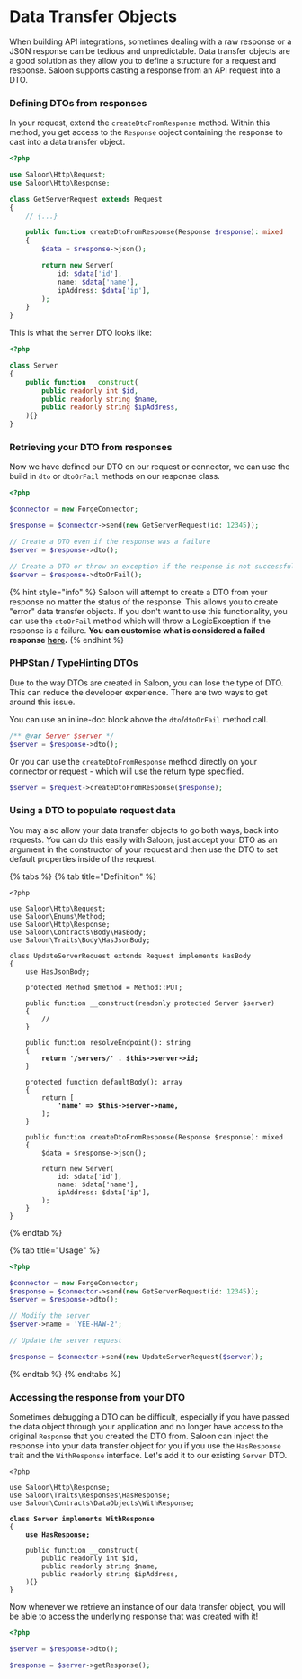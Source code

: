 # Data Transfer Objects

When building API integrations, sometimes dealing with a raw response or a JSON response can be tedious and unpredictable. Data transfer objects are a good solution as they allow you to define a structure for a request and response. Saloon supports casting a response from an API request into a DTO.

### Defining DTOs from responses

In your request, extend the `createDtoFromResponse` method. Within this method, you get access to the `Response` object containing the response to cast into a data transfer object.

```php
<?php

use Saloon\Http\Request;
use Saloon\Http\Response;

class GetServerRequest extends Request
{
    // {...}

    public function createDtoFromResponse(Response $response): mixed
    {
        $data = $response->json();

        return new Server(
            id: $data['id'],
            name: $data['name'],
            ipAddress: $data['ip'],
        );
    }
}
```

This is what the `Server` DTO looks like:

```php
<?php

class Server
{
    public function __construct(
        public readonly int $id,
        public readonly string $name,
        public readonly string $ipAddress,
    ){}
}
```

### Retrieving your DTO from responses

Now we have defined our DTO on our request or connector, we can use the build in `dto` or `dtoOrFail` methods on our response class.

```php
<?php

$connector = new ForgeConnector;

$response = $connector->send(new GetServerRequest(id: 12345));

// Create a DTO even if the response was a failure
$server = $response->dto();

// Create a DTO or throw an exception if the response is not successful
$server = $response->dtoOrFail();
```

{% hint style="info" %}
Saloon will attempt to create a DTO from your response no matter the status of the response. This allows you to create "error" data transfer objects. If you don't want to use this functionality, you can use the `dtoOrFail` method which will throw a LogicException if the response is a failure. **You can customise what is considered a failed response** [**here**](/the-basics/handling-failures#customising-when-saloon-thinks-a-request-has-failed)**.**
{% endhint %}

### PHPStan / TypeHinting DTOs

Due to the way DTOs are created in Saloon, you can lose the type of DTO. This can reduce the developer experience. There are two ways to get around this issue.

You can use an inline-doc block above the `dto`/`dtoOrFail` method call.

```php
/** @var Server $server */
$server = $response->dto();
```

Or you can use the `createDtoFromResponse` method directly on your connector or request - which will use the return type specified.

```php
$server = $request->createDtoFromResponse($response);
```

### Using a DTO to populate request data

You may also allow your data transfer objects to go both ways, back into requests. You can do this easily with Saloon, just accept your DTO as an argument in the constructor of your request and then use the DTO to set default properties inside of the request.

{% tabs %}
{% tab title="Definition" %}

<pre class="language-php"><code class="lang-php">&#x3C;?php

use Saloon\Http\Request;
use Saloon\Enums\Method;
use Saloon\Http\Response;
use Saloon\Contracts\Body\HasBody;
use Saloon\Traits\Body\HasJsonBody;

class UpdateServerRequest extends Request implements HasBody
{
    use HasJsonBody;

    protected Method $method = Method::PUT;
    
    public function __construct(readonly protected Server $server)
    {
        //
    }
    
    public function resolveEndpoint(): string
    {
<strong>        return '/servers/' . $this->server->id;
</strong>    }
    
    protected function defaultBody(): array
    {
        return [
<strong>            'name' => $this->server->name,
</strong>        ];
    }
    
    public function createDtoFromResponse(Response $response): mixed
    {
        $data = $response->json();
    
        return new Server(
            id: $data['id'],
            name: $data['name'],
            ipAddress: $data['ip'],
        );
    }
}
</code></pre>

{% endtab %}

{% tab title="Usage" %}

```php
<?php

$connector = new ForgeConnector;
$response = $connector->send(new GetServerRequest(id: 12345));
$server = $response->dto();

// Modify the server
$server->name = 'YEE-HAW-2';

// Update the server request

$response = $connector->send(new UpdateServerRequest($server));
```

{% endtab %}
{% endtabs %}

### Accessing the response from your DTO

Sometimes debugging a DTO can be difficult, especially if you have passed the data object through your application and no longer have access to the original `Response` that you created the DTO from. Saloon can inject the response into your data transfer object for you if you use the `HasResponse` trait and the `WithResponse` interface. Let's add it to our existing `Server` DTO.

<pre class="language-php"><code class="lang-php">&#x3C;?php

use Saloon\Http\Response;
use Saloon\Traits\Responses\HasResponse;
use Saloon\Contracts\DataObjects\WithResponse;

<strong>class Server implements WithResponse
</strong>{
<strong>    use HasResponse;
</strong>
    public function __construct(
        public readonly int $id,
        public readonly string $name,
        public readonly string $ipAddress,
    ){}
}
</code></pre>

Now whenever we retrieve an instance of our data transfer object, you will be able to access the underlying response that was created with it!

```php
<?php

$server = $response->dto();

$response = $server->getResponse();
```
